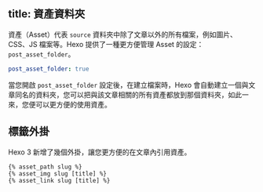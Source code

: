 title: 資產資料夾
---
資產（Asset）代表 `source` 資料夾中除了文章以外的所有檔案，例如圖片、CSS、JS 檔案等。Hexo 提供了一種更方便管理 Asset 的設定：`post_asset_folder`。

``` yaml
post_asset_folder: true
```

當您開啟 `post_asset_folder` 設定後，在建立檔案時，Hexo 會自動建立一個與文章同名的資料夾，您可以把與該文章相關的所有資產都放到那個資料夾，如此一來，您便可以更方便的使用資產。

## 標籤外掛

Hexo 3 新增了幾個外掛，讓您更方便的在文章內引用資產。

```
{% asset_path slug %}
{% asset_img slug [title] %}
{% asset_link slug [title] %}
```
